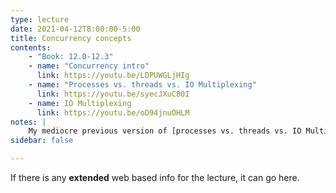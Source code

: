 ```yaml
---
type: lecture
date: 2021-04-12T8:00:00-5:00
title: Concurrency concepts
contents:
    - "Book: 12.0-12.3"
    - name: "Concurrency intro"
      link: https://youtu.be/LDPUWGLjHIg
    - name: "Processes vs. threads vs. IO Multiplexing"
      link: https://youtu.be/syecJXuC80I
    - name: IO Multiplexing
      link: https://youtu.be/oD94jnuOHLM
notes: |
    My mediocre previous version of [processes vs. threads vs. IO Multiplexing](https://youtu.be/85T_ZaT8EUI) is available if you'd like to watch that too, but the current version is a lot better IMO.
sidebar: false

---
```


If there is any **extended** web based info for the lecture, it can go here.
